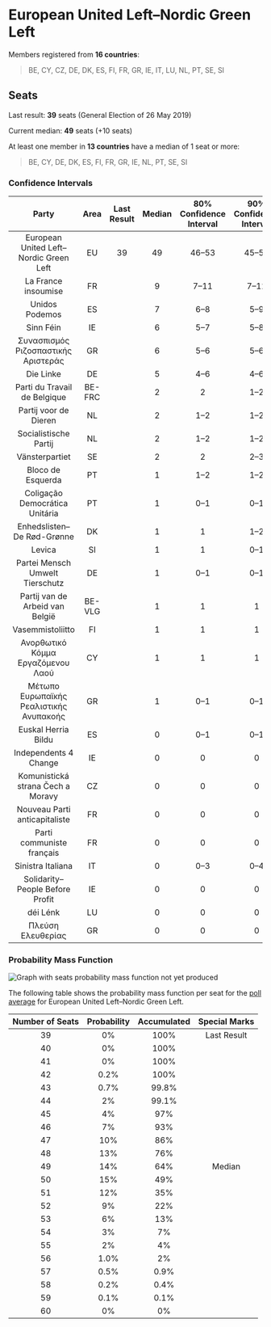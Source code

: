 # European United Left–Nordic Green Left

Members registered from **16 countries**:

> BE, CY, CZ, DE, DK, ES, FI, FR, GR, IE, IT, LU, NL, PT, SE, SI

## Seats

Last result: **39** seats (General Election of 26 May 2019)

Current median: **49** seats (+10 seats)

At least one member in **13 countries** have a median of 1 seat or more:

> BE, CY, DE, DK, ES, FI, FR, GR, IE, NL, PT, SE, SI

### Confidence Intervals

| Party | Area | Last Result | Median | 80% Confidence Interval | 90% Confidence Interval | 95% Confidence Interval | 99% Confidence Interval |
|:-----:|:----:|:-----------:|:------:|:-----------------------:|:-----------------------:|:-----------------------:|:-----------------------:|
| European United Left–Nordic Green Left | EU | 39 | 49 | 46–53 | 45–54 | 44–55 | 43–57 |
| La France insoumise | FR | | 9 | 7–11 | 7–11 | 6–11 | 6–12 |
| Unidos Podemos | ES | | 7 | 6–8 | 5–9 | 5–9 | 4–9 |
| Sinn Féin | IE | | 6 | 5–7 | 5–8 | 5–8 | 5–8 |
| Συνασπισμός Ριζοσπαστικής Αριστεράς | GR | | 6 | 5–6 | 5–6 | 5–7 | 5–7 |
| Die Linke | DE | | 5 | 4–6 | 4–6 | 4–6 | 4–7 |
| Parti du Travail de Belgique | BE-FRC | | 2 | 2 | 1–2 | 1–2 | 1–2 |
| Partij voor de Dieren | NL | | 2 | 1–2 | 1–2 | 1–2 | 1–2 |
| Socialistische Partij | NL | | 2 | 1–2 | 1–2 | 1–2 | 1–2 |
| Vänsterpartiet | SE | | 2 | 2 | 2–3 | 2–3 | 2–3 |
| Bloco de Esquerda | PT | | 1 | 1–2 | 1–2 | 1–2 | 0–2 |
| Coligação Democrática Unitária | PT | | 1 | 0–1 | 0–1 | 0–1 | 0–1 |
| Enhedslisten–De Rød-Grønne | DK | | 1 | 1 | 1–2 | 1–2 | 1–2 |
| Levica | SI | | 1 | 1 | 0–1 | 0–1 | 0–1 |
| Partei Mensch Umwelt Tierschutz | DE | | 1 | 0–1 | 0–1 | 0–1 | 0–2 |
| Partij van de Arbeid van België | BE-VLG | | 1 | 1 | 1 | 1 | 1 |
| Vasemmistoliitto | FI | | 1 | 1 | 1 | 1 | 1 |
| Ανορθωτικό Κόμμα Εργαζόμενου Λαού | CY | | 1 | 1 | 1 | 1 | 1 |
| Μέτωπο Ευρωπαϊκής Ρεαλιστικής Ανυπακοής | GR | | 1 | 0–1 | 0–1 | 0–1 | 0–1 |
| Euskal Herria Bildu | ES | | 0 | 0–1 | 0–1 | 0–1 | 0–1 |
| Independents 4 Change | IE | | 0 | 0 | 0 | 0 | 0 |
| Komunistická strana Čech a Moravy | CZ | | 0 | 0 | 0 | 0 | 0 |
| Nouveau Parti anticapitaliste | FR | | 0 | 0 | 0 | 0 | 0 |
| Parti communiste français | FR | | 0 | 0 | 0 | 0 | 0 |
| Sinistra Italiana | IT | | 0 | 0–3 | 0–4 | 0–4 | 0–5 |
| Solidarity–People Before Profit | IE | | 0 | 0 | 0 | 0 | 0 |
| déi Lénk | LU | | 0 | 0 | 0 | 0 | 0 |
| Πλεύση Ελευθερίας | GR | | 0 | 0 | 0 | 0 | 0–1 |

### Probability Mass Function

![Graph with seats probability mass function not yet produced](average-2021-12-31-seats-pmf-europeanunitedleft–nordicgreenleft.png "Seats Probability Mass Function")

The following table shows the probability mass function per seat for the [poll average](average-2021-12-31.html) for European United Left–Nordic Green Left.

| Number of Seats | Probability | Accumulated | Special Marks |
|:---------------:|:-----------:|:-----------:|:-------------:|
| 39 | 0% | 100% | Last Result |
| 40 | 0% | 100% |  |
| 41 | 0% | 100% |  |
| 42 | 0.2% | 100% |  |
| 43 | 0.7% | 99.8% |  |
| 44 | 2% | 99.1% |  |
| 45 | 4% | 97% |  |
| 46 | 7% | 93% |  |
| 47 | 10% | 86% |  |
| 48 | 13% | 76% |  |
| 49 | 14% | 64% | Median |
| 50 | 15% | 49% |  |
| 51 | 12% | 35% |  |
| 52 | 9% | 22% |  |
| 53 | 6% | 13% |  |
| 54 | 3% | 7% |  |
| 55 | 2% | 4% |  |
| 56 | 1.0% | 2% |  |
| 57 | 0.5% | 0.9% |  |
| 58 | 0.2% | 0.4% |  |
| 59 | 0.1% | 0.1% |  |
| 60 | 0% | 0% |  |


